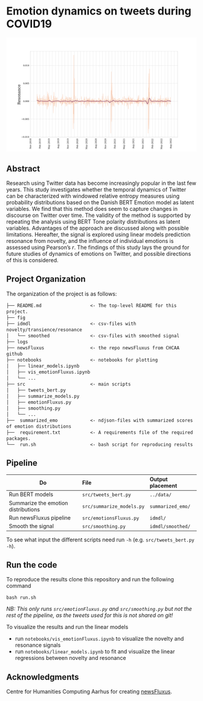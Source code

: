 # Emotion dynamics on tweets during COVID19

![Resonance](fig/W3_resonance_wsmoothing_2022-07.png)

## Abstract
Research  using  Twitter  data  has  become  increasingly  popular  in  the  last  few years.  This study investigates whether the temporal dynamics of Twitter can be characterized with windowed relative entropy measures using probability distributions based on the Danish BERT Emotion model as latent variables.  We find  that  this  method  does  seem  to  capture  changes  in  discourse  on  Twitter over time.  The validity of the method is supported by repeating the analysis using BERT Tone polarity distributions as latent variables.  Advantages of the approach are discussed along with possible limitations.  Hereafter, the signal is explored using linear models prediction resonance from novelty, and the influence of individual emotions is assessed using Pearson’s *r*.  The findings of this study lays the ground for future studies of dynamics of emotions on Twitter, and possible directions of this is considered.

## Project Organization
The organization of the project is as follows:

```
├── README.md                  <- The top-level README for this project.
├── fig                        
├── idmdl                      <- csv-files with novelty/transience/resonance
│   └── smoothed               <- csv-files with smoothed signal
├── logs                       
├── newsFluxus                 <- the repo newsFluxus from CHCAA github
├── notebooks                  <- notebooks for plotting      
│   ├── linear_models.ipynb
│   ├── vis_emotionFluxus.ipynb
│   └── ...
├── src                        <- main scripts
│   ├── tweets_bert.py
│   ├── summarize_models.py
│   ├── emotionFluxus.py
│   ├── smoothing.py
│   └── ...
├──  summarized_emo            <- ndjson-files with summarized scores of emotion distributions
├──  requirement.txt           <- A requirements file of the required packages.
└──  run.sh                    <- bash script for reproducing results
```

## Pipeline

| Do | File| Output placement |
|-----------|:------------|:--------|
Run BERT models | ```src/tweets_bert.py```  | ```../data/```
Summarize the emotion distributions | ```src/summarize_models.py``` | ```summarized_emo/```
Run newsFluxus pipeline | ```src/emotionsFluxus.py``` | ```idmdl/```
Smooth the signal | ```src/smoothing.py``` | ```idmdl/smoothed/```

To see what input the different scripts need run ```-h``` (e.g. ```src/tweets_bert.py -h```).

## Run the code
To reproduce the results clone this repository and run the following command
```
bash run.sh
```

*NB: This only runs ```src/emotionFluxus.py``` and ```src/smoothing.py``` but not the rest of the pipeline, as the tweets used for this is not shared on git!* 

To visualize the results and run the linear models
- run ```notebooks/vis_emotionFluxus.ipynb``` to visualize the novelty and resonance signals
- run ```notebooks/linear_models.ipynb``` to fit and visualize the linear regressions between novelty and resonance

## Acknowledgments

Centre for Humanities Computing Aarhus for creating [newsFluxus](https://github.com/centre-for-humanities-computing/newsFluxus).